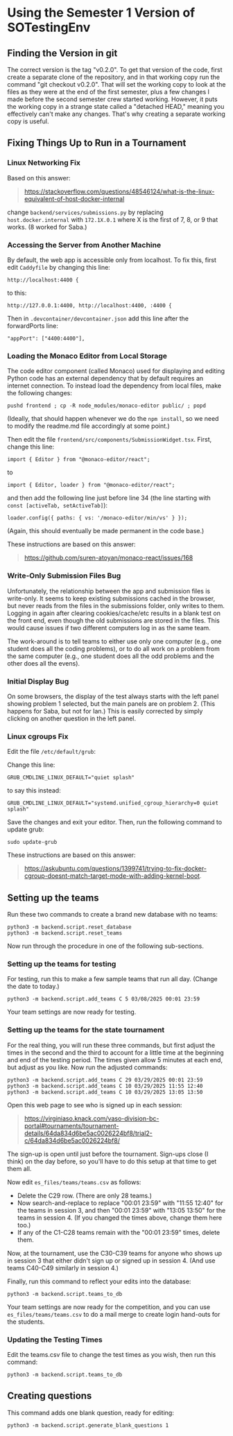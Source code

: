 # Using the Semester 1 Version of SOTestingEnv

## Finding the Version in git

The correct version is the tag "v0.2.0". To get that version of the code, first create a separate clone of the repository, and in that working copy run the command "git checkout v0.2.0". That will set the working copy to look at the files as they were at the end of the first semester, plus a few changes I made before the second semester crew started working. However, it puts the working copy in a strange state called a "detached HEAD," meaning you effectively can't make any changes. That's why creating a separate working copy is useful.

## Fixing Things Up to Run in a Tournament

### Linux Networking Fix

Based on this answer:

> https://stackoverflow.com/questions/48546124/what-is-the-linux-equivalent-of-host-docker-internal

change `backend/services/submissions.py` by replacing `host.docker.internal` with `172.1X.0.1` where X is the first of 7, 8, or 9 that works. (8 worked for Saba.)

### Accessing the Server from Another Machine

By default, the web app is accessible only from localhost. To fix this, first edit `Caddyfile` by changing this line:

```http://localhost:4400 {```

to this:

```http://127.0.0.1:4400, http://localhost:4400, :4400 {```

Then in `.devcontainer/devcontainer.json` add this line after the forwardPorts line:

```"appPort": ["4400:4400"],```

### Loading the Monaco Editor from Local Storage

The code editor component (called Monaco) used for displaying and editing Python code has an external dependency that by default requires an internet connection. To instead load the dependency from local files, make the following changes:

```pushd frontend ; cp -R node_modules/monaco-editor public/ ; popd```

(Ideally, that should happen whenever we do the `npm install`, so we need to modify the readme.md file accordingly at some point.)

Then edit the file `frontend/src/components/SubmissionWidget.tsx`. First, change this line:

```import { Editor } from "@monaco-editor/react";```

to

```import { Editor, loader } from "@monaco-editor/react";```

and then add the following line just before line 34 (the line starting with `const [activeTab, setActiveTab]`):

```loader.config({ paths: { vs: '/monaco-editor/min/vs' } });```

(Again, this should eventually be made permanent in the code base.)

These instructions are based on this answer:

> https://github.com/suren-atoyan/monaco-react/issues/168

### Write-Only Submission Files Bug

Unfortunately, the relationship between the app and submission files is write-only. It seems to keep existing submissions cached in the browser, but never reads from the files in the submissions folder, only writes to them. Logging in again after clearing cookies/cache/etc results in a blank test on the front end, even though the old submissions are stored in the files. This would cause issues if two different computers log in as the same team.

The work-around is to tell teams to either use only one computer (e.g., one student does all the coding problems), or to do all work on a problem from the same computer (e.g., one student does all the odd problems and the other does all the evens).

### Initial Display Bug

On some browsers, the display of the test always starts with the left panel showing problem 1 selected, but the main panels are on problem 2. (This happens for Saba, but not for Ian.) This is easily corrected by simply clicking on another question in the left panel.

### Linux cgroups Fix

Edit the file `/etc/default/grub`:

Change this line:

```GRUB_CMDLINE_LINUX_DEFAULT="quiet splash"```

to say this instead:

```GRUB_CMDLINE_LINUX_DEFAULT="systemd.unified_cgroup_hierarchy=0 quiet splash"```

Save the changes and exit your editor. Then, run the following command to update grub:

```sudo update-grub```

These instructions are based on this answer:

> https://askubuntu.com/questions/1399741/trying-to-fix-docker-cgroup-doesnt-match-target-mode-with-adding-kernel-boot.



## Setting up the teams

Run these two commands to create a brand new database with no teams:

```
python3 -m backend.script.reset_database
python3 -m backend.script.reset_teams
```

Now run through the procedure in one of the following sub-sections.

### Setting up the teams for testing

For testing, run this to make a few sample teams that run all day.
(Change the date to today.)

```python3 -m backend.script.add_teams C 5 03/08/2025 00:01 23:59```

Your team settings are now ready for testing.

### Setting up the teams for the state tournament

For the real thing, you will run these three commands, but first adjust the times in the second and the third to account for a little time at the beginning and end of the testing period. The times given allow 5 minutes at each end, but adjust as you like. Now run the adjusted commands:

```
python3 -m backend.script.add_teams C 29 03/29/2025 00:01 23:59
python3 -m backend.script.add_teams C 10 03/29/2025 11:55 12:40
python3 -m backend.script.add_teams C 10 03/29/2025 13:05 13:50
```

Open this web page to see who is signed up in each session:

> https://virginiaso.knack.com/vaso-division-bc-portal#tournaments/tournament-details/64da834d6be5ac0026224bf8/trial2-c/64da834d6be5ac0026224bf8/

The sign-up is open until just before the tournament. Sign-ups close (I think) on the day before, so you'll have to do this setup at that time to get them all.

Now edit `es_files/teams/teams.csv` as follows:

- Delete the C29 row. (There are only 28 teams.)
- Now search-and-replace to replace "00:01 23:59" with "11:55 12:40" for the teams in session 3, and then "00:01 23:59" with "13:05 13:50" for the teams in session 4. (If you changed the times above, change them here too.)
- If any of the C1-C28 teams remain with the "00:01 23:59" times, delete them.

Now, at the tournament, use the C30-C39 teams for anyone who shows up in session 3 that either didn't sign up or signed up in session 4. (And use teams C40-C49 similarly in session 4.)

Finally, run this command to reflect your edits into the database:

```python3 -m backend.script.teams_to_db```

Your team settings are now ready for the competition, and you can use `es_files/teams/teams.csv` to do a mail merge to create login hand-outs for the students.

### Updating the Testing Times

Edit the teams.csv file to change the test times as you wish, then run this command:

```python3 -m backend.script.teams_to_db```



## Creating questions

This command adds one blank question, ready for editing:

```python3 -m backend.script.generate_blank_questions 1```
